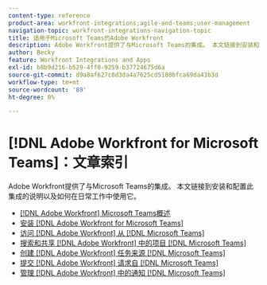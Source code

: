 ```yaml
---
content-type: reference
product-area: workfront-integrations;agile-and-teams;user-management
navigation-topic: workfront-integrations-navigation-topic
title: 适用于Microsoft Teams的Adobe Workfront
description: Adobe Workfront提供了与Microsoft Teams的集成。 本文链接到安装和配置此集成的说明以及如何在日常工作中使用它。
author: Becky
feature: Workfront Integrations and Apps
exl-id: b8b9d216-b529-4ff0-9259-b37724675d6a
source-git-commit: d9a8af627c8d3da4a7625cd5180bfca69da43b3d
workflow-type: tm+mt
source-wordcount: '89'
ht-degree: 0%

---
```


# [!DNL Adobe Workfront for Microsoft Teams]：文章索引

<!--Audited: 01/2024-->

Adobe Workfront提供了与Microsoft Teams的集成。 本文链接到安装和配置此集成的说明以及如何在日常工作中使用它。

* [[!DNL Adobe Workfront] Microsoft Teams概述](../../workfront-integrations-and-apps/using-workfront-with-microsoft-teams/workfront-for-microsoft-teams.md)
* [安装 [!DNL Adobe Workfront for Microsoft Teams]](../../workfront-integrations-and-apps/using-workfront-with-microsoft-teams/install-workfront-ms-teams.md)
* [访问 [!DNL Adobe Workfront] 从 [!DNL Microsoft Teams]](../../workfront-integrations-and-apps/using-workfront-with-microsoft-teams/access-workfront-from-ms-teams.md)
* [搜索和共享 [!DNL Adobe Workfront] 中的项目 [!DNL Microsoft Teams]](../../workfront-integrations-and-apps/using-workfront-with-microsoft-teams/search-for-and-share-wf-items-in-ms-teams.md)
* [创建 [!DNL Adobe Workfront] 任务来源 [!DNL Microsoft Teams]](../../workfront-integrations-and-apps/using-workfront-with-microsoft-teams/create-workfront-tasks-from-ms-teams.md)
* [提交 [!DNL Adobe Workfront] 请求自 [!DNL Microsoft Teams]](../../workfront-integrations-and-apps/using-workfront-with-microsoft-teams/submit-workfront-requests-from-ms-teams.md)
* [管理 [!DNL Adobe Workfront] 中的通知 [!DNL Microsoft Teams]](../../workfront-integrations-and-apps/using-workfront-with-microsoft-teams/manage-wf-notifications-approval-requests-ms-teams.md)

